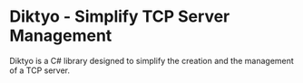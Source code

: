 # Diktyo - Simplify TCP Server Management

Diktyo is a C# library designed to simplify the creation and the management of a TCP server. 


